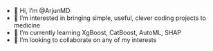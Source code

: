 - 👋 Hi, I’m @ArjunMD
- 👀 I’m interested in bringing simple, useful, clever coding projects to medicine
- 🌱 I’m currently learning XgBoost, CatBoost, AutoML, SHAP
- 💞️ I’m looking to collaborate on any of my interests

<!---
ArjunMD/ArjunMD is a ✨ special ✨ repository because its `README.md` (this file) appears on your GitHub profile.
You can click the Preview link to take a look at your changes.
--->
